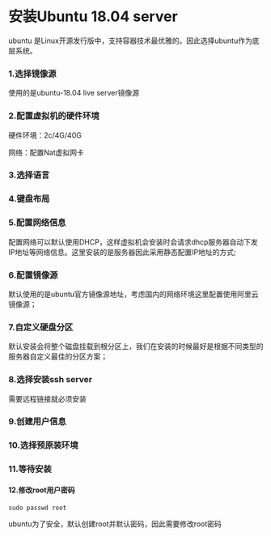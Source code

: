 # 安装Ubuntu 18.04 server
ubuntu 是Linux开源发行版中，支持容器技术最优雅的。因此选择ubuntu作为底层系统。
### 1.选择镜像源
使用的是ubuntu-18.04 live server镜像源

### 2.配置虚拟机的硬件环境

硬件环境：2c/4G/40G

网络：配置Nat虚拟网卡

### 3.选择语言

### 4.键盘布局

### 5.配置网络信息

配置网络可以默认使用DHCP，这样虚拟机会安装时会请求dhcp服务器自动下发IP地址等网络信息。这里安装的是服务器因此采用静态配置IP地址的方式;

### 6.配置镜像源

默认使用的是ubuntu官方镜像源地址，考虑国内的网络环境这里配置使用阿里云镜像源；

### 7.自定义硬盘分区

默认安装会将整个磁盘挂载到根分区上，我们在安装的时候最好是根据不同类型的服务器自定义最佳的分区方案；

### 8.选择安装ssh  server

需要远程链接就必须安装

### 9.创建用户信息

### 10.选择预原装环境

### 11.等待安装

#### 	12.修改root用户密码
```
sudo passwd root
```
ubuntu为了安全，默认创建root并默认密码，因此需要修改root密码


<!--stackedit_data:
eyJoaXN0b3J5IjpbLTMwMDAyODEyNSwtMTc5MDk3MjE2MiwyMD
I0MDgxMTU5LDE1MDAyNzAxMzEsMTAyMzI5OTU2OCwtMTY3OTY3
OTI4MV19
-->